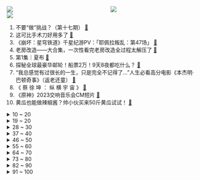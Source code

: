 <div >
	<a style="float:left;width:55%;" href = "https://github.com/anuraghazra/github-readme-stats">
	 <img src = "https://github-readme-stats.vercel.app/api?username=iuuuuuaena&theme=buefy&show_icons=true"/>
	</a>
	<a  style="float:right;width:45%" href = "https://github.com/anuraghazra/github-readme-stats">
	 <img  src="https://github-readme-stats.vercel.app/api/top-langs/?username=anuraghazra&layout=compact"/>
	</a>
	</div>

[![](https://img.shields.io/badge/jxd-@jxdgogogo.xyz-yellowgreen.svg)](https://www.jxdgogogo.xyz)<br>
1. 不要“做”挑战？（第十七期） [:link:](//www.bilibili.com/video/BV1H94y1k7JU) <br>
2. 这可比手术刀好用多了 [:link:](//www.bilibili.com/video/BV1XN411873W) <br>
3. 《崩坏：星穹铁道》千星纪游PV：「耶佩拉叛乱：第47场」 [:link:](//www.bilibili.com/video/BV1Nu411H7C6) <br>
4. 老房改造——大合集，一次性看完老房改造全过程太解压了 [:link:](//www.bilibili.com/video/BV1vV4y1v7L5) <br>
5. 第1集｜夏布 [:link:](//www.bilibili.com/video/BV16u411E7Zw) <br>
6. 探秘全球最豪华邮轮！船票2万！9天8夜都吃什么？ [:link:](//www.bilibili.com/video/BV1ZN411872i) <br>
7. “我总感觉有过很长的一生，只是完全不记得了…”人生必看高分电影《本杰明·巴顿奇事》（返老还童） [:link:](//www.bilibili.com/video/BV1CX4y1s78Z) <br>
8. 《 蔡 徐 坤 ： 纵 横 宇 宙 》 [:link:](//www.bilibili.com/video/BV1794y1k7c7) <br>
9. 《原神》2023交响音乐会CM短片 [:link:](//www.bilibili.com/video/BV1k44y1c7Ex) <br>
10. 黄瓜也能做辣椒酱？帅小伙买来50斤黄瓜试试！ [:link:](//www.bilibili.com/video/BV1km4y1p79K) <br>
<details>
<summary>10 ~ 20</summary>

11. 大决战！！！猫德学院大战狮子猫！既分高下，也决生死！ [:link:](//www.bilibili.com/video/BV1AV411G7Mc) <br>
12. 早餐天花板！ [:link:](//www.bilibili.com/video/BV1qV41137ij) <br>
13. 根本不敢想象主任会跳女王卡片，现场堪比演唱会！ [:link:](//www.bilibili.com/video/BV1Cu4y1i7KR) <br>
14. （ 当 代 年 轻 人 赖 床 现 状 ） [:link:](//www.bilibili.com/video/BV13V4y1v7GV) <br>
15. 探秘全球第一厨师！一次挑战3家餐厅，卖什么能月入8000万？ [:link:](//www.bilibili.com/video/BV1XV41137sW) <br>
16. 30万买下的法拉利，经历了半年多，亲手完成了自己的超跑梦想。 [:link:](//www.bilibili.com/video/BV1xj41167Ro) <br>
17. 《血月来临》 [:link:](//www.bilibili.com/video/BV1u84y1f7JF) <br>
18. 迪迦还是太保守了！来感受唐僧变身带来的压迫感！ [:link:](//www.bilibili.com/video/BV12j411z7qq) <br>
19. 你好，可以去你家给你做饭吗？福利特辑篇—生日会集体返场！！！ [:link:](//www.bilibili.com/video/BV1yV41137Jf) <br>
</details>
<details>
<summary>19 ~ 20</summary>

20. 这是我玩过最抽象的宝可梦了 ① [:link:](//www.bilibili.com/video/BV1zm4y1p7tE) <br>
21. 阿尔法boss，消除奇葩行为。 [:link:](//www.bilibili.com/video/BV1h14y1v7Eg) <br>
22. 【原神】重磅揭秘！愚人众执行官不为人知的另一面 [:link:](//www.bilibili.com/video/BV1V14y1q74m) <br>
23. 【原神手书】我推的神明 [:link:](//www.bilibili.com/video/BV1xP411x7WW) <br>
24. 加新生群后最害怕的一集 [:link:](//www.bilibili.com/video/BV1zX4y1j75H) <br>
25. 【轰】“我知道，你不是矫情” [:link:](//www.bilibili.com/video/BV1AV4y1v71s) <br>
26. 【爆枪英雄】好好好，暴力开荒！开局10级VIP#1 [:link:](//www.bilibili.com/video/BV1Ap4y137zw) <br>
27. 《植物娘大战僵尸》角色演示-火爆辣椒 [:link:](//www.bilibili.com/video/BV1uz4y137bG) <br>
28. 当 代 热 门 游 戏 现 状 [:link:](//www.bilibili.com/video/BV1iV411378B) <br>
</details>
<details>
<summary>28 ~ 30</summary>

29. 《产 生 幻 觉》 [:link:](//www.bilibili.com/video/BV1KV4y1Y7dn) <br>
30. 我们和父母，哪一代人更累？ [:link:](//www.bilibili.com/video/BV1wV411G7Qh) <br>
31. 宝 玉 劈 山 救 母 [:link:](//www.bilibili.com/video/BV19u4y1i7rD) <br>
32. 我烧了整座岛！披萨岛 [:link:](//www.bilibili.com/video/BV1jz4y1g7Ew) <br>
33. 【极道御魂】别人高考是做题，而我高考去捉鬼！ [:link:](//www.bilibili.com/video/BV1yN41187hy) <br>
34. 每天喝无糖饮料的人都瘦了吗？ [:link:](//www.bilibili.com/video/BV1b44y1c7cM) <br>
35. 很有爱的一家三口，鸡蛋仔很好吃，难忘的一次下早班。 [:link:](//www.bilibili.com/video/BV1fh4y1D7RG) <br>
36. 这么离谱的操作是怎么完成的？？！6 [:link:](//www.bilibili.com/video/BV1zP411W7M3) <br>
37. 爱你的人会排除万难向你走来，双向奔赴才有意义，互相珍惜才能长久。 [:link:](//www.bilibili.com/video/BV1su411E7qj) <br>
</details>
<details>
<summary>37 ~ 40</summary>

38. cos钟离在原神FES拉二胡卖艺，一天能挣多少摩拉？ [:link:](//www.bilibili.com/video/BV1vu411E7ss) <br>
39. 暑假快结束了玩个游戏虐待一下自己 [:link:](//www.bilibili.com/video/BV1x44y1c7bB) <br>
40. 「豆瓣8.2」7岁男孩凭借天赋一举拿到全国冠军 [:link:](//www.bilibili.com/video/BV1cN411h7L8) <br>
41. 【喜哥】《台风迷惑行为》 [:link:](//www.bilibili.com/video/BV19F411y7rk) <br>
42. 《最 后 一 舞》 [:link:](//www.bilibili.com/video/BV1fh4y1D7vF) <br>
43. 好奇害死猫1-10集整合 [:link:](//www.bilibili.com/video/BV1q14y1q7UK) <br>
44. 钢铁侠火箭发射测试成功 [:link:](//www.bilibili.com/video/BV1CV411375y) <br>
45. 两名高中生倾力打造出《物理三国杀》桌游，共266张手绘卡牌持续更新中！ [:link:](//www.bilibili.com/video/BV1MN411z79U) <br>
46. 资助多年的女孩长大了，现在居然来我身边上班了 [:link:](//www.bilibili.com/video/BV1p94y1k7DG) <br>
</details>
<details>
<summary>46 ~ 50</summary>

47. 朋友口中的缅北（诈骗）VS 现实中的缅北（诈骗）2.0 [:link:](//www.bilibili.com/video/BV18V4y1Y7EJ) <br>
48. 它真的来了! [中文字幕]《蜘蛛侠:逝去之莲》饭制电影丨Spider-Man Lotus [:link:](//www.bilibili.com/video/BV1G94y1k7Wy) <br>
49. 人间车水马龙，路人行色匆匆，或为碎银几两，或为黄粱一梦 [:link:](//www.bilibili.com/video/BV1B14y1q76H) <br>
50. 女孩的一本日记，救赎了流浪汉的孤独灵魂，高分电影《废纸板拳击手》 [:link:](//www.bilibili.com/video/BV1Pr4y1Z7rB) <br>
51. 【第四弹】17岁 但是近乎全能声真似 100个角色 有你喜欢的吗 [:link:](//www.bilibili.com/video/BV1t44y1w79b) <br>
52. 【全球首杀】冰与火之舞 最美魔法阵Megamix 准度100% 由中国人拿下完美无瑕 [:link:](//www.bilibili.com/video/BV1V14y1q7Gx) <br>
53. 靠“实力”征服哈登 [:link:](//www.bilibili.com/video/BV1Uu4y1i7Aa) <br>
54. 【说唱大战】黑导游vs黑车司机 [:link:](//www.bilibili.com/video/BV1kz4y1g7eV) <br>
55. 终于知道为什么现在年轻人喜欢养宠物了 [:link:](//www.bilibili.com/video/BV1y44y1c7GK) <br>
</details>
<details>
<summary>55 ~ 60</summary>

56. 不如我纯度极高的肉体【水无月菌】 [:link:](//www.bilibili.com/video/BV1em4y1p7Li) <br>
57. “我嘴提韭，鱿旱煽，爽滑漫天” [:link:](//www.bilibili.com/video/BV1az4y1g7kX) <br>
58. 外卖小哥偶遇肥仔 居然被肥仔看不起 [:link:](//www.bilibili.com/video/BV1HF411Z7nm) <br>
59. 优秀的男人都是夸出来的 [:link:](//www.bilibili.com/video/BV1cp4y1g7bW) <br>
60. 昨天被小姑娘的《好汉歌》可爱到了 ，必须给你们听听 [:link:](//www.bilibili.com/video/BV1gP41147Ae) <br>
61. 【枫丹回归玩家】⚡️可是荧啊，刚下列车⚡️ [:link:](//www.bilibili.com/video/BV1Ah4y1Q73G) <br>
62. 七天神像的朝向揭露了提瓦特的大门所在？ [:link:](//www.bilibili.com/video/BV1VV4y1Y7Uc) <br>
63. 不是三块买不起！！只是四块更有性价比！ [:link:](//www.bilibili.com/video/BV1Gp4y1g7mM) <br>
64. 货很硬，但它不教你成为学霸，只教你狩猎学霸 [:link:](//www.bilibili.com/video/BV1Pu4y1q7Dt) <br>
</details>
<details>
<summary>64 ~ 70</summary>

65. 手搓水滴需要什么条件？【司徒之脑洞】 [:link:](//www.bilibili.com/video/BV1y44y1c74b) <br>
66. 【寄生毒瘤】男孩吞下蛞蝓昏迷420天四肢瘫痪，8年后去世 [:link:](//www.bilibili.com/video/BV1Pm4y1p7dk) <br>
67. 头一回见这么逛漫展的 [:link:](//www.bilibili.com/video/BV1AN411h7Tf) <br>
68. 为什么日本街头站着那么多女孩？神待少女是什么？? [:link:](//www.bilibili.com/video/BV1j84y1f711) <br>
69. 【STN快报第七季25】世嘉说要带我去找夜生活 [:link:](//www.bilibili.com/video/BV1394y1k7D2) <br>
70. 虎哥对于美食的这份执着堪比火箭队想要得到皮卡丘 [:link:](//www.bilibili.com/video/BV1yV4y1Y71N) <br>
71. 国产公路片真的不差，死了儿子的父亲和没了爸爸的小孩相互救赎 [:link:](//www.bilibili.com/video/BV1U44y1c7nG) <br>
72. “你看见是谁开的枪吗？我看不清” [:link:](//www.bilibili.com/video/BV1ar4y1Z7Vj) <br>
73. 超燃打戏！李连杰卧底黑帮，不料儿子被黑帮绑架，掀翻黑帮！ [:link:](//www.bilibili.com/video/BV1Su411E7jN) <br>
</details>
<details>
<summary>73 ~ 80</summary>

74. 这就是国服的操作吗？ [:link:](//www.bilibili.com/video/BV1Eh4y1Q7Cw) <br>
75. 这次！真的！睡不勺辣！ [:link:](//www.bilibili.com/video/BV1iP411W7Et) <br>
76. 金刚可莉启动！ [:link:](//www.bilibili.com/video/BV1gV4y1Y7Gg) <br>
77. 没想到现在家长这么卷，小学五年级学完初二物理，感觉在看科幻片 [:link:](//www.bilibili.com/video/BV1z8411R7qx) <br>
78. 2000元的料理包和8元的料理包究竟有什么区别？ [:link:](//www.bilibili.com/video/BV1xz4y1g7qw) <br>
79. 心理战2.0 [:link:](//www.bilibili.com/video/BV1CV4y1Y7Vi) <br>
80. 快看！闪电侠！【汽油桶快乐阴人流#23】 [:link:](//www.bilibili.com/video/BV1SV4y1Y73E) <br>
81. 收拾老公偷藏的玩具，没想到把我自己搭进去了 [:link:](//www.bilibili.com/video/BV1h44y1c7C8) <br>
82. 「白妤川微电影」我居然把妈妈藏在宿舍 [:link:](//www.bilibili.com/video/BV1o14y1i7gp) <br>
</details>
<details>
<summary>82 ~ 90</summary>

83. 僵尸：这是一个不公平的游戏 [:link:](//www.bilibili.com/video/BV1q44y1c7Jp) <br>
84. 【崩坏星穹铁道】原神～启动！ [:link:](//www.bilibili.com/video/BV1YV4y1v7hq) <br>
85. 吃完菌子，感觉良好 [:link:](//www.bilibili.com/video/BV1d84y1Z7XJ) <br>
86. 上百万的奢侈品家具 佛山工厂专属价 [:link:](//www.bilibili.com/video/BV1XP411W7vp) <br>
87. 笑死，大桶巨型冲饮又火了！谁还在乎是“屌丝饮料”？？？ [:link:](//www.bilibili.com/video/BV1W44y1c7k6) <br>
88. 一口气看完LOL长篇小说《破败之咒》，超长超爽一次看过瘾！ [:link:](//www.bilibili.com/video/BV1Nu4y1q7ru) <br>
89. 给这个up工作真的辛苦大家了…… [:link:](//www.bilibili.com/video/BV1Sp4y1g7iM) <br>
90. 多听闺蜜劝，老公不再见 [:link:](//www.bilibili.com/video/BV1WF411Z7kZ) <br>
91. 医生断言儿子3岁必死，高中学历的爸爸不认命，做出中国首款特效药！ [:link:](//www.bilibili.com/video/BV1EF411Z76Y) <br>
</details>
<details>
<summary>91 ~ 100</summary>

92. 还没开始就已经结束了 [:link:](//www.bilibili.com/video/BV1DV41137PB) <br>
93. 二次元觉醒，每个人随机选择动漫人物婚配 [:link:](//www.bilibili.com/video/BV1BN41187GP) <br>
94. 看吧，唉，想不出什么好标题…… [:link:](//www.bilibili.com/video/BV1Er4y1Z7Kx) <br>
95. 挑战城市暴走10公里到小潮院长家...【第二期】 [:link:](//www.bilibili.com/video/BV1gN411z7hU) <br>
96. 散兵：你让我感到恶心 [:link:](//www.bilibili.com/video/BV1Ap4y1g7q8) <br>
97. 陈翔六点半：老头～别高兴的太早 [:link:](//www.bilibili.com/video/BV1t14y1v7yD) <br>
98. 把豌豆射手香死了！ [:link:](//www.bilibili.com/video/BV14F411y76N) <br>
99. 【变形金刚4】机甲老大哥有多猛，机械恐龙在他面前，秒变宠物！ [:link:](//www.bilibili.com/video/BV1Bz4y1g7nj) <br>
